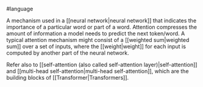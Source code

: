 #language

A mechanism used in a [[neural network|neural network]] that indicates
the importance of a particular word or part of a word. Attention compresses
the amount of information a model needs to predict the next token/word.
A typical attention mechanism might consist of a
[[weighted sum|weighted sum]] over a set of inputs, where the
[[weight|weight]] for each input is computed by another part of the
neural network.

Refer also to [[self-attention (also called self-attention layer)|self-attention]] and
[[multi-head self-attention|multi-head self-attention]], which are the
building blocks of [[Transformer|Transformers]].

